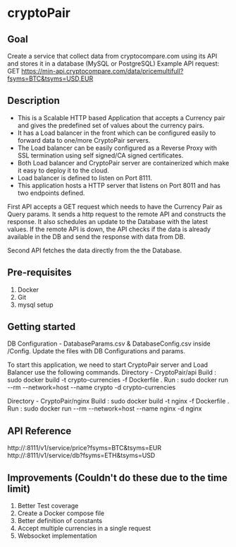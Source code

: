 # cryptoPair

## Goal
Create a service that collect data from cryptocompare.com using its API and stores it
in a database (MySQL or PostgreSQL)
Example API request: GET
https://min-api.cryptocompare.com/data/pricemultifull?fsyms=BTC&tsyms=USD,EUR

## Description

* This is a Scalable HTTP based Application that accepts a Currency pair and gives the predefined set of values about the currency pairs.
* It has a Load balancer in the front which can be configured easily to forward data to one/more CryptoPair servers.
* The Load balancer can be easily configured as a Reverse Proxy with SSL termination using self signed/CA signed certificates.
* Both Load balancer and CryptoPair server are containerized which make it easy to deploy it to the cloud.
* Load balancer is defined to listen on Port 8111.
* This application hosts a HTTP server that listens on Port 8011 and has two endpoints defined.

First API accepts a GET request which needs to have the Currency Pair as Query params. It sends a http request to the remote API and 
constructs the response. It also schedules an update to the Database with the latest values. If the remote API is down, the API checks
if the data is already available in the DB and send the response with data from DB.

Second API fetches the data directly from the the Database.

## Pre-requisites
1. Docker
2. Git
3. mysql setup

## Getting started

DB Configuration - DatabaseParams.csv & DatabaseConfig.csv inside /Config. Update the files with DB Configurations and params.

To start this application, we need to start CryptoPair server and Load Balancer use the following commands.
Directory - CryptoPair/api
Build : sudo docker build -t crypto-currencies -f Dockerfile .
Run   : sudo docker run --rm --network=host --name crypto -d crypto-currencies

Directory - CryptoPair/nginx
Build : sudo docker build -t nginx -f Dockerfile .
Run   : sudo docker run --rm --network=host --name nginx -d nginx

## API Reference
http://<host-address>:8111/v1/service/price?fsyms=BTC&tsyms=EUR
http://<host-address>:8111/v1/service/db?fsyms=ETH&tsyms=USD

## Improvements (Couldn't do these due to the time limit)
1. Better Test coverage
2. Create a Docker compose file
3. Better definition of constants
4. Accept multiple currencies in a single request
5. Websocket implementation

